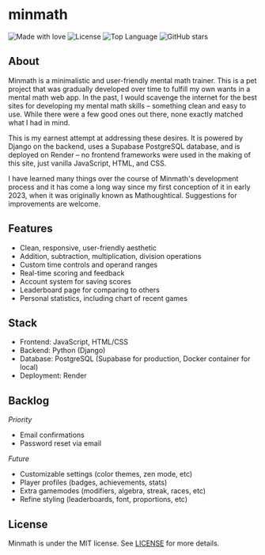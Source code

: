 # minmath
![Made with love](https://img.shields.io/badge/made%20with-%E2%9D%A4-red)
![License](https://img.shields.io/github/license/m-lm/minmath)
![Top Language](https://img.shields.io/github/languages/top/m-lm/minmath)
![GitHub stars](https://img.shields.io/github/stars/m-lm/minmath)

## About

Minmath is a minimalistic and user-friendly mental math trainer. This is a pet project that was gradually developed over time to fulfill my own wants in a mental math web app. In the past, I would scavenge the internet for the best sites for developing my mental math skills – something clean and easy to use. While there were a few good ones out there, none exactly matched what I had in mind.

This is my earnest attempt at addressing these desires. It is powered by Django on the backend, uses a Supabase PostgreSQL database, and is deployed on Render – no frontend frameworks were used in the making of this site, just vanilla JavaScript, HTML, and CSS.

I have learned many things over the course of Minmath's development process and it has come a long way since my first conception of it in early 2023, when it was originally known as Mathoughtical. Suggestions for improvements are welcome.

## Features

- Clean, responsive, user-friendly aesthetic
- Addition, subtraction, multiplication, division operations
- Custom time controls and operand ranges
- Real-time scoring and feedback
- Account system for saving scores
- Leaderboard page for comparing to others
- Personal statistics, including chart of recent games

## Stack

- Frontend: JavaScript, HTML/CSS
- Backend: Python (Django)
- Database: PostgreSQL (Supabase for production, Docker container for local)
- Deployment: Render

## Backlog

*Priority*
- Email confirmations
- Password reset via email

*Future*
- Customizable settings (color themes, zen mode, etc)
- Player profiles (badges, achievements, stats)
- Extra gamemodes (modifiers, algebra, streak, races, etc)
- Refine styling (leaderboards, font, proportions, etc)

## License

Minmath is under the MIT license. See [LICENSE](LICENSE) for more details.